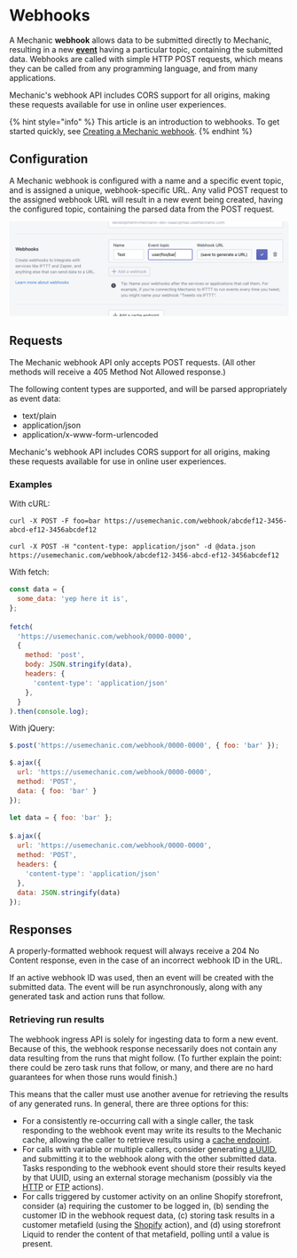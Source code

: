 # Webhooks

A Mechanic **webhook** allows data to be submitted directly to Mechanic, resulting in a new [**event**](../core/events/) having a particular topic, containing the submitted data. Webhooks are called with simple HTTP POST requests, which means they can be called from any programming language, and from many applications.

Mechanic's webhook API includes CORS support for all origins, making these requests available for use in online user experiences.

{% hint style="info" %}
This article is an introduction to webhooks. To get started quickly, see [Creating a Mechanic webhook](../resources/tutorials/creating-a-mechanic-webhook.md).
{% endhint %}

## Configuration

A Mechanic webhook is configured with a name and a specific event topic, and is assigned a unique, webhook-specific URL. Any valid POST request to the assigned webhook URL will result in a new event being created, having the configured topic, containing the parsed data from the POST request.

![](../.gitbook/assets/screen-shot-2021-09-14-at-12.46.59-pm.png)

## Requests

The Mechanic webhook API only accepts POST requests. \(All other methods will receive a 405 Method Not Allowed response.\)

The following content types are supported, and will be parsed appropriately as event data:

* text/plain
* application/json
* application/x-www-form-urlencoded

Mechanic's webhook API includes CORS support for all origins, making these requests available for use in online user experiences.

### Examples

With cURL:

```text
curl -X POST -F foo=bar https://usemechanic.com/webhook/abcdef12-3456-abcd-ef12-3456abcdef12
```

```text
curl -X POST -H "content-type: application/json" -d @data.json https://usemechanic.com/webhook/abcdef12-3456-abcd-ef12-3456abcdef12
```

With fetch:

```javascript
const data = {
  some_data: 'yep here it is',
};

fetch(
  'https://usemechanic.com/webhook/0000-0000',
  {
    method: 'post',
    body: JSON.stringify(data),
    headers: {
      'content-type': 'application/json'
    },
  }
).then(console.log);
```

With jQuery:

```javascript
$.post('https://usemechanic.com/webhook/0000-0000', { foo: 'bar' });
```

```javascript
$.ajax({
  url: 'https://usemechanic.com/webhook/0000-0000',
  method: 'POST',
  data: { foo: 'bar' }
});
```

```javascript
let data = { foo: 'bar' };

$.ajax({
  url: 'https://usemechanic.com/webhook/0000-0000',
  method: 'POST',
  headers: {
    'content-type': 'application/json'
  },
  data: JSON.stringify(data)
});
```

## Responses

A properly-formatted webhook request will always receive a 204 No Content response, even in the case of an incorrect webhook ID in the URL.

If an active webhook ID was used, then an event will be created with the submitted data. The event will be run asynchronously, along with any generated task and action runs that follow.

### Retrieving run results

The webhook ingress API is solely for ingesting data to form a new event. Because of this, the webhook response necessarily does not contain any data resulting from the runs that might follow. \(To further explain the point: there could be zero task runs that follow, or many, and there are no hard guarantees for when those runs would finish.\)

This means that the caller must use another avenue for retrieving the results of any generated runs. In general, there are three options for this:

* For a consistently re-occurring call with a single caller, the task responding to the webhook event may write its results to the Mechanic cache, allowing the caller to retrieve results using a [cache endpoint](cache/endpoints.md).
* For calls with variable or multiple callers, consider generating [a UUID](https://en.wikipedia.org/wiki/Universally_unique_identifier), and submitting it to the webhook along with the other submitted data. Tasks responding to the webhook event should store their results keyed by that UUID, using an external storage mechanism \(possibly via the [HTTP](../core/actions/http.md) or [FTP](../core/actions/ftp.md) actions\).
* For calls triggered by customer activity on an online Shopify storefront, consider \(a\) requiring the customer to be logged in, \(b\) sending the customer ID in the webhook request data, \(c\) storing task results in a customer metafield \(using the [Shopify](../core/actions/shopify.md) action\), and \(d\) using storefront Liquid to render the content of that metafield, polling until a value is present.

